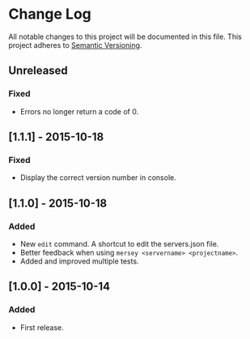 # Change Log

All notable changes to this project will be documented in this file.
This project adheres to [Semantic Versioning](http://semver.org/).

## Unreleased
### Fixed
- Errors no longer return a code of 0.

## [1.1.1] - 2015-10-18
### Fixed
- Display the correct version number in console.

## [1.1.0] - 2015-10-18
### Added
- New `edit` command. A shortcut to edit the servers.json file.
- Better feedback when using `mersey <servername> <projectname>`.
- Added and improved multiple tests.

## [1.0.0] - 2015-10-14
### Added
- First release.